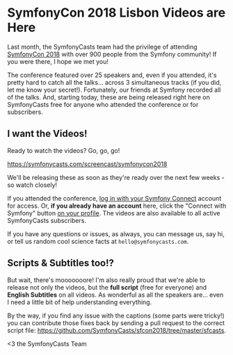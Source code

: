 # SymfonyCon 2018 Lisbon Videos are Here

Last month, the SymfonyCasts team had the privilege of attending [SymfonyCon 2018](https://lisbon2018.symfony.com/)
with over 900 people from the Symfony community! If you were there, I hope we met you!

The conference featured over 25 speakers and, even if you attended, it's pretty
hard to catch all the talks... across 3 simultaneous tracks (if you did, let me know
your secret!). Fortunately, our friends at Symfony recorded all of the talks. And,
starting today, these are being released right here on SymfonyCasts free for anyone 
who attended the conference or for subscribers.

## I want the Videos!

Ready to watch the videos? Go, go, go!

https://symfonycasts.com/screencast/symfonycon2018

We'll be releasing these as soon as they're ready over the next few weeks - so
watch closely!

If you attended the conference, [log in with your Symfony Connect](https://symfonycasts.com/login/sensiolabs)
account for access. Or, **if you already have an account** here, click the
"Connect with Symfony" button [on your profile](https://symfonycasts.com/profile/show).
The videos are also available to all active SymfonyCasts subscribers.

If you have any questions or issues, as always, you can message us, say hi, or tell
us random cool science facts at `hello@symfonycasts.com`.

## Scripts & Subtitles too!?

But wait, there's mooooooore! I'm also really proud that we're able to release not only
the videos, but the **full script** (free for everyone) and **English Subtitles**
on all videos. As wonderful as all the speakers are... even I need a little bit of
help understanding everything.

By the way, if you find any issue with the captions (some parts were tricky!) you
can contribute those fixes back by sending a pull request to the correct
script file: https://github.com/SymfonyCasts/sfcon2018/tree/master/sfcasts.

<3 the SymfonyCasts Team
